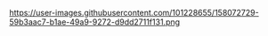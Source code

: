 https://user-images.githubusercontent.com/101228655/158072729-59b3aac7-b1ae-49a9-9272-d9dd2711f131.png
